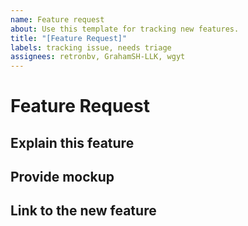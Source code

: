 ```yaml
---
name: Feature request
about: Use this template for tracking new features.
title: "[Feature Request]"
labels: tracking issue, needs triage
assignees: retronbv, GrahamSH-LLK, wgyt
---
```


# Feature Request
## Explain this feature
[comment]: <> (Explain about the new feature)
## Provide mockup
[comment]: <> (If you cannot provide a mockup, or a mockup does not make sense for this feature, say "N/A")
## Link to the new feature
[comment]: <> (If you, or someone else has not created the feature, say "N/A")
